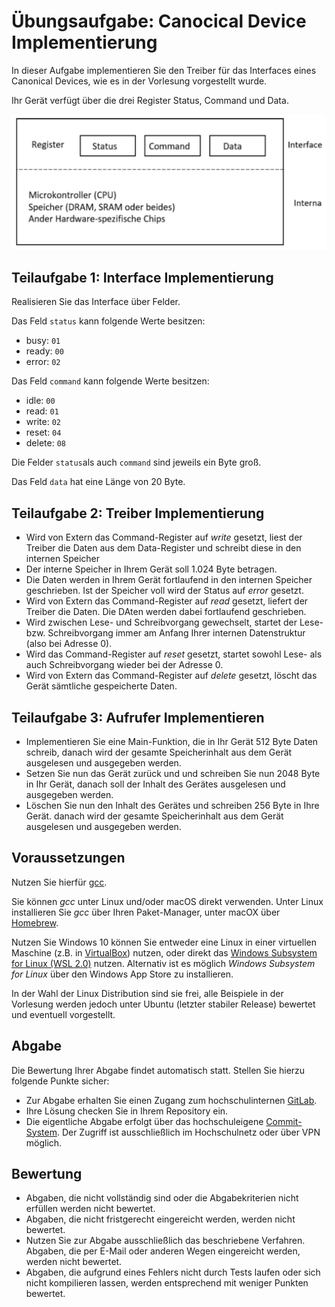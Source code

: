 # Übungsaufgabe: Canocical Device Implementierung

In dieser Aufgabe implementieren Sie den Treiber für das Interfaces eines Canonical Devices, wie es in der Vorlesung vorgestellt wurde. 

Ihr Gerät verfügt über die drei Register Status, Command und Data. 

![](img/canonical_device.png)

## Teilaufgabe 1: Interface Implementierung

Realisieren Sie das Interface über Felder. 

Das Feld `status` kann folgende Werte besitzen:

- busy: `01`
- ready: `00`
- error: `02`

Das Feld `command` kann folgende Werte besitzen: 

- idle: `00`
- read: `01`
- write: `02`
- reset: `04`
- delete: `08`

Die Felder `status`als auch `command` sind jeweils ein Byte groß. 

Das Feld `data` hat eine Länge von 20 Byte. 

## Teilaufgabe 2: Treiber Implementierung 

- Wird von Extern das Command-Register auf *write* gesetzt, liest der Treiber die Daten aus dem Data-Register und schreibt diese in den internen Speicher 
- Der interne Speicher in Ihrem Gerät soll 1.024 Byte betragen. 
- Die Daten werden in Ihrem Gerät fortlaufend in den internen Speicher geschrieben. Ist der Speicher voll wird der Status auf *error* gesetzt. 
- Wird von Extern das Command-Register auf *read* gesetzt, liefert der Treiber die Daten. Die DAten werden dabei fortlaufend geschrieben. 
- Wird zwischen Lese- und Schreibvorgang gewechselt, startet der Lese- bzw. Schreibvorgang immer am Anfang Ihrer internen Datenstruktur (also bei Adresse 0). 
- Wird das Command-Register auf *reset* gesetzt, startet sowohl Lese- als auch Schreibvorgang wieder bei der Adresse 0. 
- Wird von Extern das Command-Register auf *delete* gesetzt, löscht das Gerät sämtliche gespeicherte Daten.

## Teilaufgabe 3: Aufrufer Implementieren 

- Implementieren Sie eine Main-Funktion, die in Ihr Gerät 512 Byte Daten schreib, danach wird der gesamte Speicherinhalt aus dem Gerät ausgelesen und ausgegeben werden.
- Setzen Sie nun das Gerät zurück und und schreiben Sie nun 2048 Byte in Ihr Gerät, danach soll der Inhalt des Gerätes ausgelesen und ausgegeben werden.
- Löschen Sie nun den Inhalt des Gerätes und schreiben 256 Byte in Ihre Gerät. danach wird der gesamte Speicherinhalt aus dem Gerät ausgelesen und ausgegeben werden.


## Voraussetzungen

Nutzen Sie hierfür [gcc](https://gcc.gnu.org/).

Sie können *gcc* unter Linux und/oder macOS direkt verwenden. Unter Linux installieren Sie *gcc* über Ihren Paket-Manager, unter macOX über [Homebrew](https://brew.sh/).

Nutzen Sie Windows 10 können Sie entweder eine Linux in einer virtuellen Maschine (z.B. in [VirtualBox](https://www.virtualbox.org/)) nutzen, oder direkt das [Windows Subsystem for Linux (WSL 2.0)](https://docs.microsoft.com/en-us/windows/wsl/install-win10) nutzen. Alternativ ist es möglich *Windows Subsystem for Linux* über den Windows App Store zu installieren.

In der Wahl der Linux Distribution sind sie frei, alle Beispiele in der Vorlesung werden jedoch unter Ubuntu (letzter stabiler Release) bewertet und eventuell vorgestellt. 

## Abgabe

Die Bewertung Ihrer Abgabe findet automatisch statt. Stellen Sie hierzu folgende Punkte sicher:

* Zur Abgabe erhalten Sie einen Zugang zum hochschulinternen [GitLab](https://git.it.hs-heilbronn.de/).
* Ihre Lösung checken Sie in Ihrem Repository ein.
* Die eigentliche Abgabe erfolgt über das hochschuleigene [Commit-System](https://commit.it.hs-heilbronn.de/). Der Zugriff ist ausschließlich im Hochschulnetz oder über VPN möglich. 

## Bewertung

* Abgaben, die nicht vollständig sind oder die Abgabekriterien nicht erfüllen werden nicht bewertet. 
* Abgaben, die nicht fristgerecht eingereicht werden, werden nicht bewertet. 
* Nutzen Sie zur Abgabe ausschließlich das beschriebene Verfahren. Abgaben, die per E-Mail oder anderen Wegen eingereicht werden, werden nicht bewertet. 
* Abgaben, die aufgrund eines Fehlers nicht durch Tests laufen oder sich nicht kompilieren lassen, werden entsprechend mit weniger Punkten bewertet.

